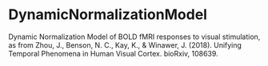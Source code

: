 # DynamicNormalizationModel

Dynamic Normalization Model of BOLD fMRI responses to visual stimulation, as from Zhou, J., Benson, N. C., Kay, K., & Winawer, J. (2018). Unifying Temporal Phenomena in Human Visual Cortex. bioRxiv, 108639.